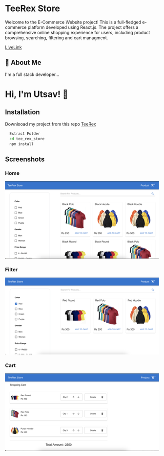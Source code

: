 
 # TeeRex Store
 Welcome to the E-Commerce Website project! This is a full-fledged e-commerce platform developed using React.js. The project offers a comprehensive online shopping experience for users, including product browsing, searching, filtering and cart managment.
 
 [LiveLink](https://tee-rex-store-utsav.netlify.app/)

## 🚀 About Me
I'm a full stack developer...


# Hi, I'm Utsav! 👋


## Installation
Downlooad my project  from this  repo [TeeRex](
https://github.com/uksci123/tee_rex_store)

```bash
  Extract Folder
  cd tee_rex_store
  npm install
```
    
## Screenshots
### Home
<img src="./public/s1.png"/>

### Filter
<img src="./public/s2.png"/>

### Cart
<img src="./public/s3.png"/>